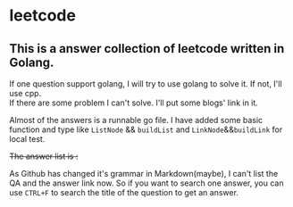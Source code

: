 # leetcode
## This is a answer collection of leetcode written in Golang. 
If one question support golang, I will try to use golang to solve it. If not, I'll use cpp.  
If there are some problem I can't solve. I'll put some blogs' link in it.  


Almost of the answers is a runnable go file. I have added some basic function and type like `ListNode` && `buildList` and `LinkNode`&&`buildLink` for local test.

~~The answer list is :~~

As Github has changed it's grammar in Markdown(maybe), I can't list the QA and the answer link now. So if you want to search one answer, you can use `CTRL+F` to search the title of the question to get an answer.  

